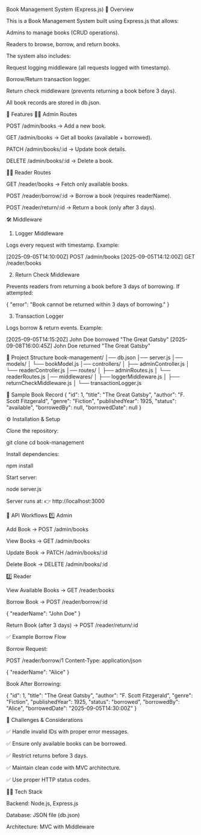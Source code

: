 Book Management System (Express.js)
📖 Overview

This is a Book Management System built using Express.js that allows:

Admins to manage books (CRUD operations).

Readers to browse, borrow, and return books.

The system also includes:

Request logging middleware (all requests logged with timestamp).

Borrow/Return transaction logger.

Return check middleware (prevents returning a book before 3 days).

All book records are stored in db.json.

🚀 Features
👨‍💼 Admin Routes

POST /admin/books → Add a new book.

GET /admin/books → Get all books (available + borrowed).

PATCH /admin/books/:id → Update book details.

DELETE /admin/books/:id → Delete a book.

👩‍💻 Reader Routes

GET /reader/books → Fetch only available books.

POST /reader/borrow/:id → Borrow a book (requires readerName).

POST /reader/return/:id → Return a book (only after 3 days).

🛠 Middleware
1. Logger Middleware

Logs every request with timestamp.
Example:

[2025-09-05T14:10:00Z] POST /admin/books
[2025-09-05T14:12:00Z] GET /reader/books

2. Return Check Middleware

Prevents readers from returning a book before 3 days of borrowing.
If attempted:

{ "error": "Book cannot be returned within 3 days of borrowing." }

3. Transaction Logger

Logs borrow & return events.
Example:

[2025-09-05T14:15:20Z] John Doe borrowed "The Great Gatsby"
[2025-09-08T16:00:45Z] John Doe returned "The Great Gatsby"

📂 Project Structure
book-management/
│── db.json
│── server.js
│── models/
│   └── bookModel.js
│── controllers/
│   ├── adminController.js
│   └── readerController.js
│── routes/
│   ├── adminRoutes.js
│   └── readerRoutes.js
│── middlewares/
│   ├── loggerMiddleware.js
│   ├── returnCheckMiddleware.js
│   └── transactionLogger.js

📑 Sample Book Record
{
  "id": 1,
  "title": "The Great Gatsby",
  "author": "F. Scott Fitzgerald",
  "genre": "Fiction",
  "publishedYear": 1925,
  "status": "available",
  "borrowedBy": null,
  "borrowedDate": null
}

⚙️ Installation & Setup

Clone the repository:

git clone <your-repo-url>
cd book-management


Install dependencies:

npm install


Start server:

node server.js


Server runs at:
👉 http://localhost:3000

🔗 API Workflows
1️⃣ Admin

Add Book → POST /admin/books

View Books → GET /admin/books

Update Book → PATCH /admin/books/:id

Delete Book → DELETE /admin/books/:id

2️⃣ Reader

View Available Books → GET /reader/books

Borrow Book → POST /reader/borrow/:id

{ "readerName": "John Doe" }


Return Book (after 3 days) → POST /reader/return/:id

✅ Example Borrow Flow

Borrow Request:

POST /reader/borrow/1
Content-Type: application/json

{
  "readerName": "Alice"
}


Book After Borrowing:

{
  "id": 1,
  "title": "The Great Gatsby",
  "author": "F. Scott Fitzgerald",
  "genre": "Fiction",
  "publishedYear": 1925,
  "status": "borrowed",
  "borrowedBy": "Alice",
  "borrowedDate": "2025-09-05T14:30:00Z"
}

📌 Challenges & Considerations

✅ Handle invalid IDs with proper error messages.

✅ Ensure only available books can be borrowed.

✅ Restrict returns before 3 days.

✅ Maintain clean code with MVC architecture.

✅ Use proper HTTP status codes.

👨‍💻 Tech Stack

Backend: Node.js, Express.js

Database: JSON file (db.json)

Architecture: MVC with Middleware
